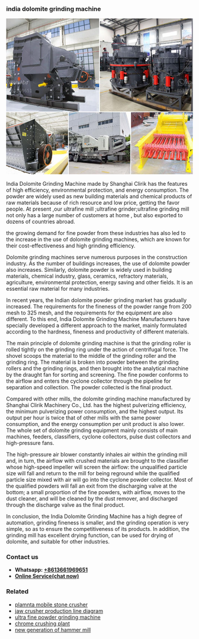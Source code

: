 <h3>india dolomite grinding machine</h3><img src='1708663232.jpg' alt=''><p>India Dolomite Grinding Machine made by Shanghai Clirik has the features of high efficiency, environmental protection, and energy consumption. The powder are widely used as new building materials and chemical products of raw materials because of rich resource and low price, getting the favor people. At present ,our ultrafine mill ;ultrafine grinder;ultrafine grinding mill not only has a large number of customers at home , but also exported to dozens of countries abroad.</p><p>the growing demand for fine powder from these industries has also led to the increase in the use of dolomite grinding machines, which are known for their cost-effectiveness and high grinding efficiency.</p><p>Dolomite grinding machines serve numerous purposes in the construction industry. As the number of buildings increases, the use of dolomite powder also increases. Similarly, dolomite powder is widely used in building materials, chemical industry, glass, ceramics, refractory materials, agriculture, environmental protection, energy saving and other fields. It is an essential raw material for many industries. </p><p>In recent years, the Indian dolomite powder grinding market has gradually increased. The requirements for the fineness of the powder range from 200 mesh to 325 mesh, and the requirements for the equipment are also different. To this end, India Dolomite Grinding Machine Manufacturers have specially developed a different approach to the market, mainly formulated according to the hardness, fineness and productivity of different materials. </p><p>The main principle of dolomite grinding machine is that the grinding roller is rolled tightly on the grinding ring under the action of centrifugal force. The shovel scoops the material to the middle of the grinding roller and the grinding ring. The material is broken into powder between the grinding rollers and the grinding rings, and then brought into the analytical machine by the draught fan for sorting and screening. The fine powder conforms to the airflow and enters the cyclone collector through the pipeline for separation and collection. The powder collected is the final product. </p><p>Compared with other mills, the dolomite grinding machine manufactured by Shanghai Clirik Machinery Co., Ltd. has the highest pulverizing efficiency, the minimum pulverizing power consumption, and the highest output. Its output per hour is twice that of other mills with the same power consumption, and the energy consumption per unit product is also lower. The whole set of dolomite grinding equipment mainly consists of main machines, feeders, classifiers, cyclone collectors, pulse dust collectors and high-pressure fans.</p><p>The high-pressure air blower constantly inhales air within the grinding mill and, in turn, the airflow with crushed materials are brought to the classifier whose high-speed impeller will screen the airflow: the unqualified particle size will fall and return to the mill for being reground while the qualified particle size mixed with air will go into the cyclone powder collector. Most of the qualified powders will fall an exit from the discharging valve at the bottom; a small proportion of the fine powders, with airflow, moves to the dust cleaner, and will be cleaned by the dust remover, and discharged through the discharge valve as the final product.</p><p>In conclusion, the India Dolomite Grinding Machine has a high degree of automation, grinding fineness is smaller, and the grinding operation is very simple, so as to ensure the competitiveness of its products. In addition, the grinding mill has excellent drying function, can be used for drying of dolomite, and suitable for other industries.</p><h3>Contact us</h3><ul><li><strong>Whatsapp:&nbsp;<a href="https://wa.me/8613661969651">+8613661969651</a></strong></li><li><a href="https://swt.shibang-china.com/?git&amp;zhl&amp;india dolomite grinding machine"><strong>Online Service(chat now)</strong></a></li></ul><h3>Related</h3><ul><li><a href='plamnta mobile stone crusher.md'>plamnta mobile stone crusher</a></li><li><a href='jaw crusher production line diagram.md'>jaw crusher production line diagram</a></li><li><a href='ultra fine powder grinding machine.md'>ultra fine powder grinding machine</a></li><li><a href='chrome crushing plant.md'>chrome crushing plant</a></li><li><a href='new generation of hammer mill.md'>new generation of hammer mill</a></li></ul>